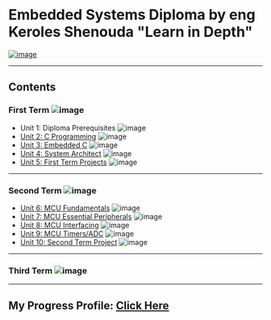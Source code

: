 # Embedded Systems Diploma by eng Keroles Shenouda "Learn in Depth"

[![image](https://drive.google.com/uc?export=view&id=1Bcpl5OGMCVsqHlF52MFKXuOHNEaKHi92)](https://www.learn-in-depth.com/online-diploma/mahameda.naby@gmail.com)

---

## Contents

### First Term ![image](https://progress-bar.dev/100/?title=Done)

- Unit 1: Diploma Prerequisites ![image](https://progress-bar.dev/100/?title=No_Assignments&color=bababa)
- [Unit 2: C Programming]() ![image](https://progress-bar.dev/100/)
- [Unit 3: Embedded C]() ![image](https://progress-bar.dev/100/)
- [Unit 4: System Architect]() ![image](https://progress-bar.dev/100/)
- [Unit 5: First Term Projects]() ![image](https://progress-bar.dev/100/)

---

### Second Term ![image](https://progress-bar.dev/100/?title=Done)

- [Unit 6: MCU Fundamentals]() ![image](https://progress-bar.dev/100/)
- [Unit 7: MCU Essential Peripherals]() ![image](https://progress-bar.dev/100/)
- [Unit 8: MCU Interfacing]() ![image](https://progress-bar.dev/100/)
- [Unit 9: MCU Timers/ADC]() ![image](https://progress-bar.dev/100/)
- [Unit 10: Second Term Project](https://github.com/Abnaby/EmbeddedSystemsDiploma/tree/main/Unit_10_SecondTermProject) ![image](https://progress-bar.dev/100/)



---

### Third Term ![image](https://progress-bar.dev/0/?title=In_2022&color=ff0000)

---
## My Progress Profile: [Click Here](https://www.learn-in-depth.com/online-diploma/mahameda.naby@gmail.com)
